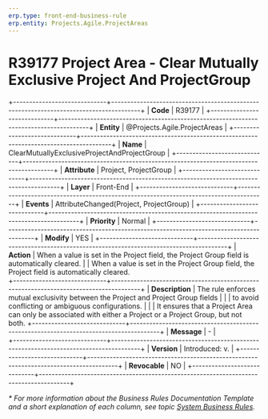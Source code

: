 ```yaml
---
erp.type: front-end-business-rule
erp.entity: Projects.Agile.ProjectAreas
---
```


# R39177 Project Area - Clear Mutually Exclusive Project And ProjectGroup
+-----------------------------+---------------------------------------------------------------------------------------+
| **Code**                    | R39177                                                                                |
+-----------------------------+---------------------------------------------------------------------------------------+
| **Entity**                  | @Projects.Agile.ProjectAreas                                                          |
+-----------------------------+---------------------------------------------------------------------------------------+
| **Name**                    | ClearMutuallyExclusiveProjectAndProjectGroup                                          |
+-----------------------------+---------------------------------------------------------------------------------------+
| **Attribute**               | Project, ProjectGroup                                                                 |
+-----------------------------+---------------------------------------------------------------------------------------+
| **Layer**                   | Front-End                                                                             |
+-----------------------------+---------------------------------------------------------------------------------------+
| **Events**                  | AttributeChanged(Project, ProjectGroup)                                               |
+-----------------------------+---------------------------------------------------------------------------------------+
| **Priority**                | Normal                                                                                |
+-----------------------------+---------------------------------------------------------------------------------------+
| **Modify**                  | YES                                                                                   |
+-----------------------------+---------------------------------------------------------------------------------------+
| **Action**                  | When a value is set in the Project field, the Project Group field is automatically cleared.
|                             | When a value is set in the Project Group field, the Project field is automatically cleared.     
+-----------------------------+---------------------------------------------------------------------------------------+
| **Description**             | Thе rule enforces mutual exclusivity between the Project and Project Group fields     |
|                             | to avoid conflicting or ambiguous configurations.                                     |
|                             | It ensures that a Project Area can only be associated with either a Project or a Project Group, but not both.
+-----------------------------+---------------------------------------------------------------------------------------+
| **Message**                 | \-                                                                                    |                         
+-----------------------------+---------------------------------------------------------------------------------------+
| **Version**                 | Introduced: v.                                                                        |
+-----------------------------+---------------------------------------------------------------------------------------+
| **Revocable**               | NO                                                                                    |
+-----------------------------+---------------------------------------------------------------------------------------+

*\* For more information about the Business Rules Documentation Template and a short explanation of each column, see
topic [System Business Rules](../templates/template-description-system-business-rules.md).*
